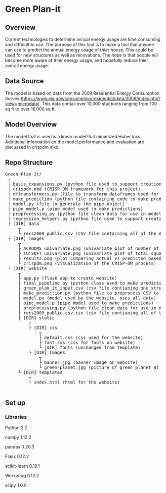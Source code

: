 # Green Plan-it

## Overview 
Current technologies to determine annual energy usage are time consuming and difficult to use. The purpose of this tool is to make a tool that anyone can use to predict the annual energy usage of thier house.  This could be used for new structures as well as renovations.  The hope is that people will become more aware of thier energy usage, and hopefully reduce thier overall energy usage.


## Data Source
The model is based on data from the 2009 Residential Energy Consumption Survey (https://www.eia.gov/consumption/residential/data/2009/index.php?view=microdata).  This data contail over 10,000 stuctures ranging from 100 sq ft to over 16,000 sq ft. 


## Model Overview
The model that is used is a linear model that minimized Huber loss.  Additional information on the model performance and evaluation are discussed in crispdm.mkd.


## Repo Structure
<pre>Green-Plan-It/  
 ┬  
 ├ basis_expansions.py (python file used to support creation of univariate plots) 
 ├ crispdm.mkd (CRISP-DM framework for this project) 
 ├ dftransformers.py (file to transform dataframes used for univariate plots) 
 ├ make_prediction (python file containing code to make predictions) 
 ├ model.py (file to generate the pipe object) 
 ├ pipe_model.p (pipe model used to make predictions)
 ├ preprocessing.py (python file clean data for use in modeling)
 ├ regression_helpers.py (python file used to support creation of univariate plots)
 ├ [DIR] data
     ┬  
     └ recs2009_public.csv (CSV file containing all of the data from the RECS)  
 ├ [DIR] images  
     ┬  
     ├ ACROOMS_univariate.png (univariate plot of number of rooms with A/C)  
     ├ TOTSQFT_univariate.png (univariate plot of total square feet)
     ├ results.png (plot comparing actual vs predicted based on a train/test split)  
     └ crispdm.png (visualization of the CRISP-DM process) 
 └ [DIR] website  
     ┬  
     ├ app.py (flask app to create website)
     ├ final_pipeline.py (python class used to make predictions)
     ├ green_plan_it_input.csv (csv file contianing one structure to be predicted) 
     ├ make_prediction.py (python file to preprocess CSV to be predicted) 
     ├ model.py (model used by the website, uses all data) 
     ├ pipe_model.p (pipe model used to make predictions)    
     ├ preprocessing.py (python file clean data for use in modeling)
     ├ recs2009_public.csv.csv (csv file contianing all of the data)
     ├ [DIR] static  
         ┬  
         ├ [DIR] css
             ┬  
             ├ default.css (css used for the website)
             ├ font.css (css for fonts on website)    
             └ [DIR] fonts (unchanged from template)
         └ [DIR] images
             ┬  
             ├ banner.jpg (banner image on website)
             └ green-planet.jpg (picture of green planet at top of website)   
     └ [DIR] templates  
         ┬  
         └ index.html (html for the website)
 
</pre>

## Set up

### Libraries
Python 2.7

numpy 1.13.3

pandas 0.20.3

Flask 0.12.2

scikit-learn 0.19.1

Werkzeug 0.12.2

scipy 1.0.0

